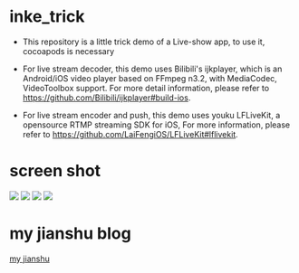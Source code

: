 # inke_trick
 
* This repository is a little trick demo of a Live-show app, to use it, cocoapods is necessary

* For live stream decoder, this demo uses Bilibili's ijkplayer, which is an Android/iOS video player based on FFmpeg n3.2, with MediaCodec, VideoToolbox support. For more detail information, please refer to https://github.com/Bilibili/ijkplayer#build-ios.

* For live stream encoder and push, this demo uses youku LFLiveKit, a opensource RTMP streaming SDK for iOS, For more information, please refer to https://github.com/LaiFengiOS/LFLiveKit#lflivekit.

# screen shot

![](https://github.com/SamChenzx/inke_trick/blob/master/Screen%20shot/demo01.gif)
![](https://github.com/SamChenzx/inke_trick/blob/master/Screen%20shot/demo02.gif)
![](https://github.com/SamChenzx/inke_trick/blob/master/Screen%20shot/demo03.gif)
![](https://github.com/SamChenzx/inke_trick/blob/master/Screen%20shot/demo04.gif)

# my jianshu blog 
[my jianshu](http://www.jianshu.com/u/90ea169e864c)
